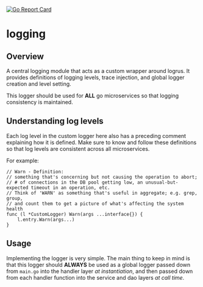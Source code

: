 [![Go Report Card](https://goreportcard.com/badge/github.com/jgkawell/galactus/pkg/logging)](https://goreportcard.com/report/github.com/jgkawell/galactus/pkg/logging)

# logging

## Overview

A central logging module that acts as a custom wrapper around logrus. It provides definitions of logging levels, trace injection, and global logger creation and level setting.

This logger should be used for **ALL** go microservices so that logging consistency is maintained.

## Understanding log levels

Each log level in the custom logger here also has a preceding comment explaining how it is defined. Make sure to know and follow these definitions so that log levels are consistent across all microservices.

For example:

```golang
// Warn - Definition:
// something that's concerning but not causing the operation to abort;
// # of connections in the DB pool getting low, an unusual-but-expected timeout in an operation, etc.
// Think of 'WARN' as something that's useful in aggregate; e.g. grep, group,
// and count them to get a picture of what's affecting the system health
func (l *CustomLogger) Warn(args ...interface{}) {
    l.entry.Warn(args...)
}
```

## Usage

Implementing the logger is very simple. The main thing to keep in mind is that this logger should **ALWAYS** be used as a global logger passed down from `main.go` into the handler layer *at instantiation*, and then passed down from each handler function into the service and dao layers *at call time*.
